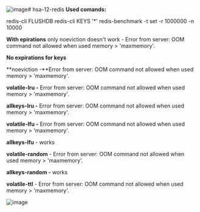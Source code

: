 ![image](https://github.com/VitalikMatvieiev/hsa-12-redis/assets/77060767/0b4cf22a-5deb-4e36-b833-9c49419f8c0d)# hsa-12-redis
**Used comands:** 

redis-cli FLUSHDB
redis-cli KEYS '*'
redis-benchmark -t set -r 1000000 -n 10000

**With epirations** 
only noeviction doesn't work - Error from server: OOM command not allowed when used memory > 'maxmemory'.

**No expirations for keys**

**noeviction -**Error from server: OOM command not allowed when used memory > 'maxmemory'.

**volatile-lru -** Error from server: OOM command not allowed when used memory > 'maxmemory'.

**allkeys-lru -** Error from server: OOM command not allowed when used memory > 'maxmemory'.

**volatile-lfu -** Error from server: OOM command not allowed when used memory > 'maxmemory'.

**allkeys-lfu** - works

**volatile-random** - Error from server: OOM command not allowed when used memory > 'maxmemory'.

**allkeys-random -** works

**volatile-ttl** - Error from server: OOM command not allowed when used memory > 'maxmemory'.

![image](https://github.com/VitalikMatvieiev/hsa-12-redis/assets/77060767/ec968432-5774-4ed8-aa86-389031532dd1)





